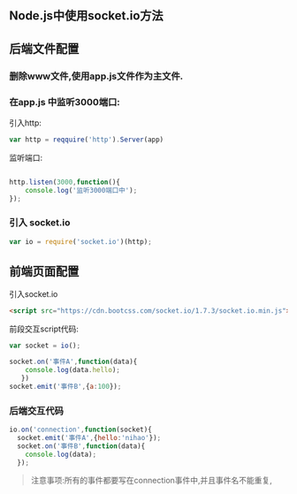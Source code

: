 ## Node.js中使用socket.io方法

## 后端文件配置

### 删除www文件,使用app.js文件作为主文件.

### 在app.js 中监听3000端口:
引入http:

``` js
var http = reqquire('http').Server(app)
```
监听端口:

```js

http.listen(3000,function(){
	console.log('监听3000端口中');
});
```
### 引入 socket.io

```js
var io = require('socket.io')(http);
```

## 前端页面配置

引入socket.io

```html
<script src="https://cdn.bootcss.com/socket.io/1.7.3/socket.io.min.js"></script>

```
前段交互script代码:

```js
var socket = io();

socket.on('事件A',function(data){
	console.log(data.hello);
   })
socket.emit('事件B',{a:100});

```

### 后端交互代码

```js
io.on('connection',function(socket){
  socket.emit('事件A',{hello:'nihao'});
  socket.on('事件B',function(data){
    console.log(data);
  });
```
> 注意事项:所有的事件都要写在connection事件中,并且事件名不能重复,
